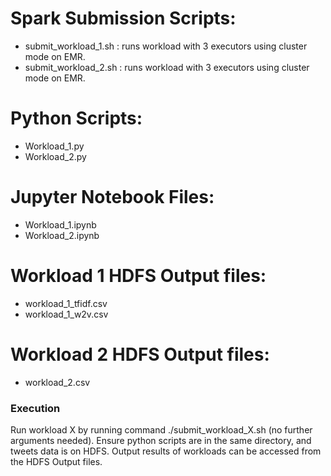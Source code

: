 # Spark Submission Scripts:
 - submit_workload_1.sh : runs workload with 3 executors using cluster mode on EMR.
 - submit_workload_2.sh : runs workload with 3 executors using cluster mode on EMR.

# Python Scripts:
 - Workload_1.py
 - Workload_2.py

# Jupyter Notebook Files:
 - Workload_1.ipynb
 - Workload_2.ipynb

# Workload 1 HDFS Output files:
 - workload_1_tfidf.csv
 - workload_1_w2v.csv

# Workload 2 HDFS Output files:
 - workload_2.csv

### Execution ###
Run workload X by running command ./submit_workload_X.sh (no further arguments needed).
Ensure python scripts are in the same directory, and tweets data is on HDFS.
Output results of workloads can be accessed from the HDFS Output files.
